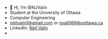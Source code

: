 - 👋 Hi, I’m @NJValin
- Student at the University of Ottawa
- Computer Engineering
- neilvalin1@gmail.com or nvali069@uottawa.ca
- LinkedIn: [Neil Valin](https://www.linkedin.com/in/neil-valin-ab12a8205/)
- 

<!---
NJValin/NJValin is a ✨ special ✨ repository because its `README.md` (this file) appears on your GitHub profile.
You can click the Preview link to take a look at your changes.
--->
